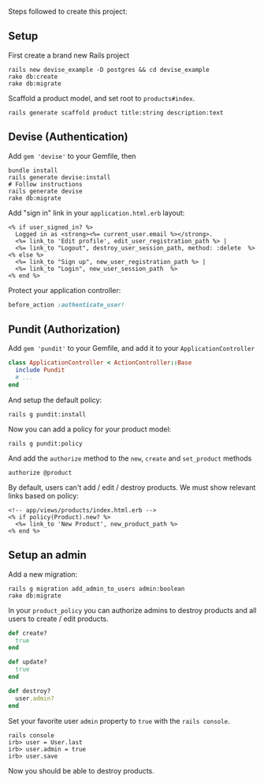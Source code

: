 Steps followed to create this project:

## Setup

First create a brand new Rails project

```shell
rails new devise_example -D postgres && cd devise_example
rake db:create
rake db:migrate
```

Scaffold a product model, and set root to `products#index`.

```shell
rails generate scaffold product title:string description:text
```

## Devise (Authentication)

Add `gem 'devise'` to your Gemfile, then

```shell
bundle install
rails generate devise:install
# Follow instructions
rails generate devise
rake db:migrate
```

Add "sign in" link in your `application.html.erb` layout:

```erb
<% if user_signed_in? %>
  Logged in as <strong><%= current_user.email %></strong>.
  <%= link_to 'Edit profile', edit_user_registration_path %> |
  <%= link_to "Logout", destroy_user_session_path, method: :delete  %>
<% else %>
  <%= link_to "Sign up", new_user_registration_path %> |
  <%= link_to "Login", new_user_session_path  %>
<% end %>
```

Protect your application controller:

```ruby
before_action :authenticate_user!
```

## Pundit (Authorization)

Add `gem 'pundit'` to your Gemfile, and add it to your `ApplicationController`

```ruby
class ApplicationController < ActionController::Base
  include Pundit
  # ...
end
```

And setup the default policy:

```shell
rails g pundit:install
```

Now you can add a policy for your product model:

```shell
rails g pundit:policy
```

And add the `authorize` method to the `new`, `create` and `set_product` methods

```rails
authorize @product
```

By default, users can't add / edit / destroy products. We must show relevant links based on policy:

```erb
<!-- app/views/products/index.html.erb -->
<% if policy(Product).new? %>
  <%= link_to 'New Product', new_product_path %>
<% end %>
```

## Setup an admin

Add a new migration:

```shell
rails g migration add_admin_to_users admin:boolean
rake db:migrate
```

In your `product_policy` you can authorize admins to destroy products and all users to create / edit products.

```ruby
def create?
  true
end

def update?
  true
end

def destroy?
  user.admin?
end
```

Set your favorite user `admin` property to `true` with the `rails console`.

```shell
rails console
irb> user = User.last
irb> user.admin = true
irb> user.save
```

Now you should be able to destroy products.